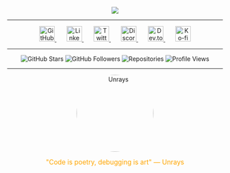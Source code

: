<!-- HEADER avec animation -->
<p align="center">
  <img src="https://readme-typing-svg.demolab.com?font=Fira+Code&pause=1000&color=f75c7e&center=true&width=800&lines=Hello,+I'm+Unrays;Coding+with+nine+lives;Ctrl+Alt+Purr;Debugging+with+style" />
</p>

---

<!-- ICÔNES SOCIALES -->
<p align="center">
  <a href="https://github.com/unrays">
    <img width="36px" alt="GitHub" title="GitHub" src="https://cdn.simpleicons.org/github/FFA500"/>
  </a>
  &#8287;&#8287;&#8287;&#8287;&#8287;
  <a href="https://www.linkedin.com/in/unrays">
    <img width="36px" alt="LinkedIn" title="LinkedIn" src="https://cdn.simpleicons.org/linkedin/FFA500"/>
  </a>
  &#8287;&#8287;&#8287;&#8287;&#8287;
  <a href="https://twitter.com/unrays">
    <img width="36px" alt="Twitter" title="Twitter" src="https://cdn.simpleicons.org/twitter/FFA500"/>
  </a>
  &#8287;&#8287;&#8287;&#8287;&#8287;
  <a href="https://discord.gg/tonLienDiscord">
    <img width="36px" alt="Discord" title="Discord" src="https://cdn.simpleicons.org/discord/FFA500"/>
  </a>
  &#8287;&#8287;&#8287;&#8287;&#8287;
  <a href="https://dev.to/unrays">
    <img width="36px" alt="Dev.to" title="Dev.to" src="https://cdn.simpleicons.org/devdotto/FFA500"/>
  </a>
  &#8287;&#8287;&#8287;&#8287;&#8287;
  <a href="https://ko-fi.com/unrays">
    <img width="36px" alt="Ko-fi" title="Buy me a coffee" src="https://cdn.simpleicons.org/kofi/FFA500"/>
  </a>
</p>

---

<!-- MODULE STATS -->
<p align="center">
  <img alt="GitHub Stars" src="https://img.shields.io/github/stars/unrays?color=FFA500&label=Stars&labelColor=000000&style=for-the-badge&logo=github&logoColor=white"/>
  <img alt="GitHub Followers" src="https://img.shields.io/github/followers/unrays?color=FFA500&label=Followers&labelColor=000000&style=for-the-badge&logo=github&logoColor=white"/>
  <img alt="Repositories" src="https://img.shields.io/github/repos/unrays?color=FFA500&label=Repos&labelColor=000000&style=for-the-badge&logo=github&logoColor=white"/>
  <img alt="Profile Views" src="https://img.shields.io/badge/Profile_Views-0-FFA500?style=for-the-badge&logo=eye&logoColor=white"/>
</p>

---

<!-- IMAGE DE PROFIL & CITATION -->
<p align="center">
  <img src="https://user-images.githubusercontent.com/20955511/199138068-0a7b7b75-a024-4f00-803f-30a19c5d1b2d.png" alt="Unrays" width="180" style="border-radius:50%;"/>
</p>

<p align="center" style="font-size:1.1em; color:#FFA500;">
  "Code is poetry, debugging is art" — Unrays
</p>
